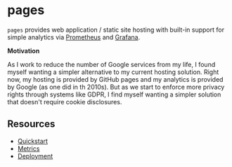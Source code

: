 # pages

`pages` provides web application / static site hosting with built-in support for simple analytics via [Prometheus][] and
[Grafana][].

[Prometheus]: https://prometheus.io
[Grafana]: https://grafana.com

**Motivation**

As I work to reduce the number of Google services from my life, I found myself wanting a simpler alternative to my 
current hosting solution. Right now, my hosting is provided by GitHub pages and my analytics is provided by Google (as 
one did in th 2010s). But as we start to enforce more privacy rights through systems like GDPR, I find myself wanting a
simpler solution that doesn't require cookie disclosures.

## Resources

- [Quickstart](https://github.com/mjpitz/pages/wiki#quickstart-with-docker)
- [Metrics](https://github.com/mjpitz/pages/wiki/Metrics)
- [Deployment](https://github.com/mjpitz/pages/wiki/Deployment)
